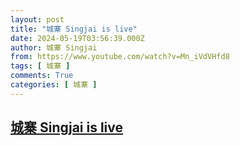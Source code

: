 ```yaml
---
layout: post
title: "城寨 Singjai is live"
date: 2024-05-19T03:56:39.000Z
author: 城寨 Singjai
from: https://www.youtube.com/watch?v=Mn_iVdVHfd8
tags: [ 城寨 ]
comments: True
categories: [ 城寨 ]
---
```

<!--1716090999000-->
[城寨 Singjai is live](https://www.youtube.com/watch?v=Mn_iVdVHfd8)
------

<div>

</div>
